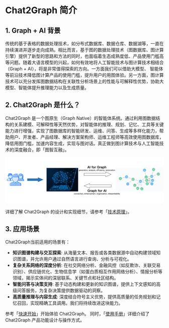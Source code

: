 # Chat2Graph 简介

## 1. Graph + AI 背景

传统的基于表格的数据处理技术，如分布式数据库、数据仓库、数据湖等，一直在持续演进并逐步走向成熟。相比而言，基于图的数据处理技术（图数据库、图计算引擎）提供了新型的思路和方法的同时，也面临着生态成熟度低、产品使用门槛高等问题。随着大语言模型的兴起，如何有效地将人工智能技术与图计算技术相结合（Graph + AI），将是非常值得探索的方向。一方面我们可以借助大模型、 智能体等前沿技术降低图计算产品的使用门槛，提升用户的用图体验。另一方面，图计算技术可以充分发挥图数据结构在关联性分析场景上的性能与可解释性优势，协助大模型、智能体提升推理能力以及生成质量。

## 2. Chat2Graph 是什么？

Chat2Graph 是一个图原生（Graph Native）的智能体系统。通过利用图数据结构的关系建模、可解释性等天然优势，对智能体的推理、规划、记忆、工具等关键能力进行增强，实现了图数据库的智能研发、运维、问答、生成等多样化能力，帮助用户、开发者、产品经理、解决方案架构师、运维工程师等高效使用图数据库，降低用图门槛，加速内容生成，实现与图对话。真正做到图计算技术与人工智能技术的深度融合，即「图智互融」。

![](../asset/image/graph-ai.png)

详细了解 Chat2Graph 的设计和实现细节，请参考「[技术原理](principle/overview.md)」。

## 3. 应用场景

Chat2Graph当前适用的场景有：

- **知识图谱构建与交互探索**: 从海量文本、报告或各类数据源中自动构建领域知识图谱，并允许用户通过自然语言进行查询、分析与可视化。
- **复杂关系网络的深度分析**: 在社交网络分析、金融风控（如反欺诈、关联交易识别）、供应链优化、生物信息学（如蛋白质相互作用网络分析）、情报分析等领域，揭示实体间的深层联系、关键节点和社区结构。
- **智能问答与决策支持**: 基于动态构建和更新的知识图谱，提供上下文感知的高级问答服务，为复杂决策提供数据驱动的洞察。
- **高质量推理与内容生成**: 深度结合符号主义优势，提供高质量的任务规划和记忆召回，实现精确工具调用。我们将持续改进这块能力。

参考「[快速开始](quickstart.md)」开始体验 Chat2Graph。 同时，「[使用手册](cookbook/overview.md)」详细介绍了 Chat2Graph 产品功能设计与操作方式。